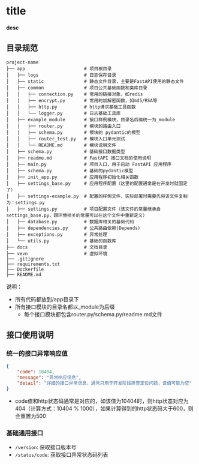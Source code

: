 # __title__

__desc__

## 目录规范

```text
project-name
├── app                      # 项目根目录
│   ├── logs                 # 日志保存目录
│   ├── static               # 静态文件目录，主要是FastAPI使用的静态文件
│   ├── common               # 项目公共基础函数和类库目录
│   │   ├── connection.py    # 常用的链接对象，如redis
│   │   ├── encrypt.py       # 常用的加解密函数，如md5/RSA等
│   │   ├── http.py          # http请求基础工具函数
│   │   └── logger.py        # 日志基础工具库
│   ├── example_module       # 接口样例模块，目录名后缀统一为_module
│   │   ├── router.py        # 模块的路由入口
│   │   ├── schema.py        # 模块的 pydantic的模型
│   │   ├── router_test.py   # 模块入口单元测试
│   │   └── README.md        # 模块说明文件
│   ├── schema.py            # 基础接口数据类型
│   ├── readme.md            # FastAPI 接口文档的使用说明
│   ├── main.py              # 项目入口，用于启动 FastAPI 应用程序
│   ├── schema.py            # 基础的pydantic模型
│   ├── init_app.py          # 应用程序初始化相关函数
│   ├── settings_base.py     # 应用程序配置（这里的配置通常是在开发时就固定了）
│   ├── settings-example.py  # 配置的样例文件，实际部署时需要先将该文件复制为：settings.py
│   ├── settings.py          # 项目配置文件（该文件的常量继承自settings_base.py，跟环境相关的常量可以在这个文件中重新定义）
│   ├── database.py          # 数据库相关的基础代码
│   ├── dependencies.py      # 公共路由依赖(Depends)
│   ├── exceptions.py        # 异常处理
│   └── utils.py             # 基础的函数库
├── docs                     # 文档目录
├── vevn                     # 虚拟环境
├── .gitignore
├── requirements.txt
├── Dockerfile
├── README.md
```

说明：

- 所有代码都放到/app目录下
- 所有接口模块的目录名都以_module为后缀
  - 每个接口模块都包含router.py/schema.py/readme.md文件

## 接口使用说明

### 统一的接口异常响应值

```json
{
    "code": 10404,
    "message": "异常响应信息",
    "detail": "详细的接口异常信息，通常只用于开发阶段排查定位问题，该值可能为空"
}
```

- code值和http状态码通常是对应的，如该值为10404时，则http状态对应为404（计算方式：10404 % 1000），如果计算得到的http状态码大于600，则会重置为500

### 基础通用接口

- `/version`: 获取接口版本号
- `/status/code`: 获取接口异常状态码列表
